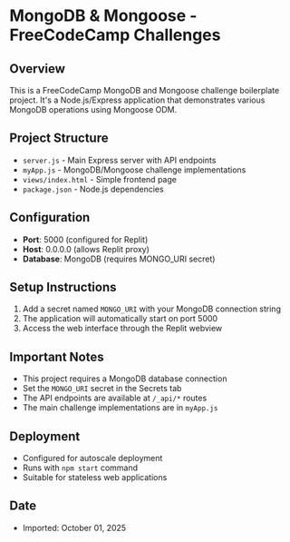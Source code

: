 # MongoDB & Mongoose - FreeCodeCamp Challenges

## Overview
This is a FreeCodeCamp MongoDB and Mongoose challenge boilerplate project. It's a Node.js/Express application that demonstrates various MongoDB operations using Mongoose ODM.

## Project Structure
- `server.js` - Main Express server with API endpoints
- `myApp.js` - MongoDB/Mongoose challenge implementations
- `views/index.html` - Simple frontend page
- `package.json` - Node.js dependencies

## Configuration
- **Port**: 5000 (configured for Replit)
- **Host**: 0.0.0.0 (allows Replit proxy)
- **Database**: MongoDB (requires MONGO_URI secret)

## Setup Instructions
1. Add a secret named `MONGO_URI` with your MongoDB connection string
2. The application will automatically start on port 5000
3. Access the web interface through the Replit webview

## Important Notes
- This project requires a MongoDB database connection
- Set the `MONGO_URI` secret in the Secrets tab
- The API endpoints are available at `/_api/*` routes
- The main challenge implementations are in `myApp.js`

## Deployment
- Configured for autoscale deployment
- Runs with `npm start` command
- Suitable for stateless web applications

## Date
- Imported: October 01, 2025
